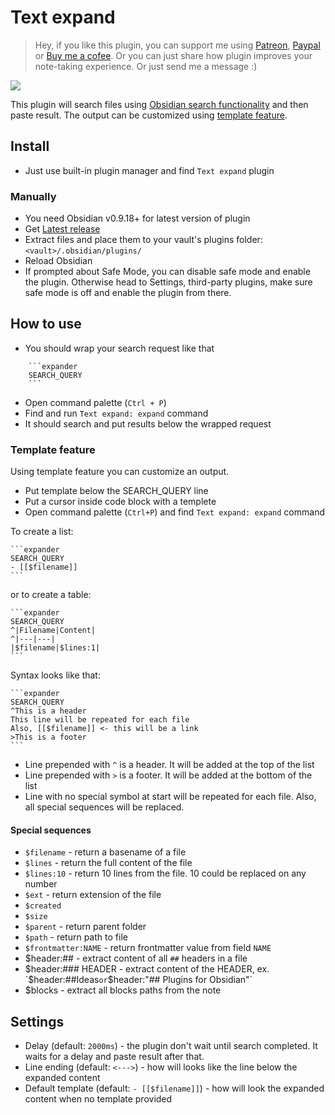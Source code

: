# Text expand

> Hey, if you like this plugin, you can support me using [Patreon](https://patreon.com/mrjackphil), [Paypal](https://www.paypal.com/paypalme/mrjackphil) or [Buy me a cofee](https://www.buymeacoffee.com/mrjackphil). 
> Or you can just share how plugin improves your note-taking experience. 
> Or just send me a message :)

![](./screenshots/1.gif)

This plugin will search files using [Obsidian search functionality](https://publish.obsidian.md/help/Plugins/Search) 
and then paste result. The output can be customized using [template feature](#template-feature).

## Install
- Just use built-in plugin manager and find `Text expand` plugin
### Manually
- You need Obsidian v0.9.18+ for latest version of plugin
- Get [Latest release](https://github.com/mrjackphil/obsidian-text-expand/releases/latest)
- Extract files and place them to your vault's plugins folder: `<vault>/.obsidian/plugins/`
- Reload Obsidian
- If prompted about Safe Mode, you can disable safe mode and enable the plugin. Otherwise head to Settings, third-party plugins, make sure safe mode is off and enable the plugin from there.

## How to use
- You should wrap your search request like that
```
    ```expander
    SEARCH_QUERY
    ```
```
- Open command palette (`Ctrl + P`)
- Find and run `Text expand: expand` command
- It should search and put results below the wrapped request

### Template feature
Using template feature you can customize an output. 
- Put template below the SEARCH_QUERY line
- Put a cursor inside code block with a templete 
-   Open command palette (`Ctrl+P`) and find `Text expand: expand` command

To create a list:

    ```expander
    SEARCH_QUERY
    - [[$filename]]
    ```

or to create a table:

    ```expander
    SEARCH_QUERY
    ^|Filename|Content|
    ^|---|---|
    |$filename|$lines:1|
    ```


Syntax looks like that:

    ```expander
    SEARCH_QUERY
    ^This is a header
    This line will be repeated for each file
    Also, [[$filename]] <- this will be a link
    >This is a footer
    ```

- Line prepended with `^` is a header. It will be added at the top of the list
- Line prepended with `>` is a footer. It will be added at the bottom of the list
- Line with no special symbol at start will be repeated for each file. Also, all special sequences will be replaced.

#### Special sequences
- `$filename` - return a basename of a file
- `$lines` - return the full content of the file
- `$lines:10` - return 10 lines from the file. 10 could be replaced on any number
- `$ext` - return extension of the file
- `$created`
- `$size`
- `$parent` - return parent folder
- `$path` - return path to file 
- `$frontmatter:NAME` - return frontmatter value from field `NAME`
- $header:## - extract content of all `##` headers in a file
- $header:### HEADER - extract content of the HEADER, ex. `$header:##Ideas` or `$header:"## Plugins for Obsidian"`
- $blocks - extract all blocks paths from the note

## Settings
- Delay (default: `2000ms`) - the plugin don't wait until search completed. It waits for a delay and paste result after that.
- Line ending (default: `<--->`) - how will looks like the line below the expanded content
- Default template (default: `- [[$filename]]`) - how will look the expanded content when no template provided

